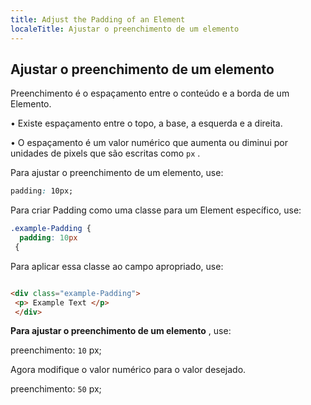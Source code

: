 ```yaml
---
title: Adjust the Padding of an Element
localeTitle: Ajustar o preenchimento de um elemento
---
```

## Ajustar o preenchimento de um elemento

Preenchimento é o espaçamento entre o conteúdo e a borda de um Elemento.

• Existe espaçamento entre o topo, a base, a esquerda e a direita.

• O espaçamento é um valor numérico que aumenta ou diminui por unidades de pixels que são escritas como `px` .

Para ajustar o preenchimento de um elemento, use:

```css
padding: 10px; 
```

Para criar Padding como uma classe para um Element específico, use:

```css
.example-Padding { 
  padding: 10px 
 { 
```

Para aplicar essa classe ao campo apropriado, use:

```html

<div class="example-Padding"> 
 <p> Example Text </p> 
 </div> 
```

**Para ajustar o preenchimento de um elemento** , use:

preenchimento: `10` px;

Agora modifique o valor numérico para o valor desejado.

preenchimento: `50` px;